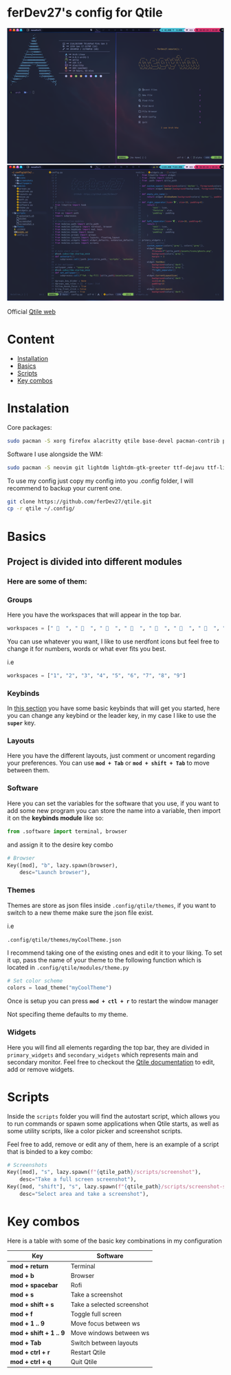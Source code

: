# ferDev27's config for Qtile 

![qtile1](assets/screenshots/qtile1.png)
![qtile2](assets/screenshots/qtile2.png)

Official [Qtile web](https://qtile.org/)

# Content
- [Installation](#installation)
- [Basics](#basics)
- [Scripts](#scripts)
- [Key combos](#key-combos)

# Instalation
Core packages:
```bash
sudo pacman -S xorg firefox alacritty qtile base-devel pacman-contrib python-psutil ttf-ubuntu-mono-nerd rofi feh redshift scrot alsa-utils picom gpick imagemagick wmname 
```

Software I use alongside the WM:
```bash
sudo pacman -S neovim git lightdm lightdm-gtk-greeter ttf-dejavu ttf-liberation noto-fonts noto-fonts-emoji brightnessctl volumeicon libnotify notification-daemon ranger unzip xcb-util-cursor lxappearance sxiv mpv zathura zathura-ps zathura-pdf-poppler xclip jq tidy
```

To use my config just copy my config into you .config folder, I will recommend to
backup your current one. 

```bash
git clone https://github.com/ferDev27/qtile.git
cp -r qtile ~/.config/
```

# Basics

## Project is divided into different modules
### Here are some of them:

### Groups
Here you have the workspaces that will appear in the top bar.

```python
workspaces = [" 󰇧  ", "   ", "   ", " 󰊢  ", "   ", "   ", " 󰋩  ", "   ", " 󰘸  "]
```
You can use whatever you want, I like to use nerdfont icons but feel free to 
change it for numbers, words or what ever fits you best.

i.e
```python
workspaces = ["1", "2", "3", "4", "5", "6", "7", "8", "9"]
```

### Keybinds
In [this section](#key-combos) you have some basic keybinds that will get you 
started, here you can change any keybind or the leader key, in my case I like to
use the **``super``** key.

### Layouts
Here you have the different layouts, just comment or uncoment regarding your
preferences. You can use **``mod + Tab``** or **``mod + shift + Tab``** to move 
between them.

### Software
Here you can set the variables for the software that you use, if you want to add
some new program you can store the name into a variable, then import it on the 
**keybinds module** like so:

```python
from .software import terminal, browser
```

and assign it to the desire key combo

```python
# Browser
Key([mod], "b", lazy.spawn(browser), 
    desc="Launch browser"),
```

### Themes
Themes are store as json files inside ``.config/qtile/themes``, if you want to 
switch to a new theme make sure the json file exist. 

i.e

``.config/qtile/themes/myCoolTheme.json`` 

I recommend taking one of the existing ones and edit it to your liking. To set 
it up, pass the name of your theme to the following function which is located in 
``.config/qtile/modules/theme.py``

```python
# Set color scheme
colors = load_theme("myCoolTheme")
```

Once is setup you can press **``mod + ctl + r``** to restart the window manager  

Not specifing theme defaults to my theme.

### Widgets
Here you will find all elements regarding the top bar, they are divided in 
``primary_widgets`` and ``secondary_widgets`` which represents main and secondary
monitor. Feel free to checkout the [Qtile documentation](https://docs.qtile.org/en/stable/manual/ref/widgets.html) 
to edit, add or remove widgets.

# Scripts
Inside the ``scripts`` folder you will find the autostart script, which allows 
you to run commands or spawn some applications when Qtile starts, as well as 
some utility scripts, like a color picker and screenshot scripts.

Feel free to add, remove or edit any of them, here is an example of a script 
that is binded to a key combo:

```python
# Screenshots
Key([mod], "s", lazy.spawn(f"{qtile_path}/scripts/screenshot"), 
    desc="Take a full screen screenshot"),
Key([mod, "shift"], "s", lazy.spawn(f"{qtile_path}/scripts/screenshot-s"), 
    desc="Select area and take a screenshot"),
```

# Key combos
Here is a table with some of the basic key combinations in my configuration

| Key                       | Software                      |
| ------------------------- | ------------------------------|
| **mod + return**          | Terminal                      |
| **mod + b**               | Browser                       |
| **mod + spacebar**        | Rofi                          |
| **mod + s**               | Take a screenshot             |
| **mod + shift + s**       | Take a selected screenshot    |
| **mod + f**               | Toggle full screen            |
| **mod + 1 .. 9**          | Move focus between ws         |
| **mod + shift + 1 .. 9**  | Move windows between ws       |
| **mod + Tab**             | Switch between layouts        |
| **mod + ctrl + r**        | Restart Qtile                 |
| **mod + ctrl + q**        | Quit Qtile                    |

